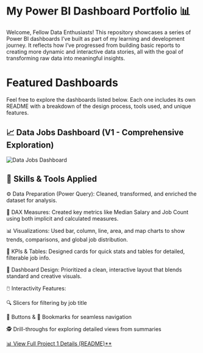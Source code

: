 # My Power BI Dashboard Portfolio 📊

Welcome, Fellow Data Enthusiasts!
This repository showcases a series of Power BI dashboards I’ve built as part of my learning and development journey. It reflects how I’ve progressed from building basic reports to creating more dynamic and interactive data stories, all with the goal of transforming raw data into meaningful insights.
# Featured Dashboards
Feel free to explore the dashboards listed below. Each one includes its own README with a breakdown of the design process, tools used, and unique features.
## 📈 Data Jobs Dashboard (V1 - Comprehensive Exploration)
![Data Jobs Dashboard](/Data_Jobs_v1/Data%20Jobs%20Dashboard.pbix)

## 🧰 Skills & Tools Applied
⚙️ Data Preparation (Power Query): Cleaned, transformed, and enriched the dataset for analysis.

🧮 DAX Measures: Created key metrics like Median Salary and Job Count using both implicit and calculated measures.

📊 Visualizations: Used bar, column, line, area, and map charts to show trends, comparisons, and global job distribution.

🔢 KPIs & Tables: Designed cards for quick stats and tables for detailed, filterable job info.

🎨 Dashboard Design: Prioritized a clean, interactive layout that blends standard and creative visuals.

🖱️ Interactivity Features:

🔍 Slicers for filtering by job title

🔘 Buttons & 📑 Bookmarks for seamless navigation

🕵️ Drill-throughs for exploring detailed views from summaries

[ 📊 View Full Project 1 Details (README)**](/Data_Jobs_v1/README.md)


